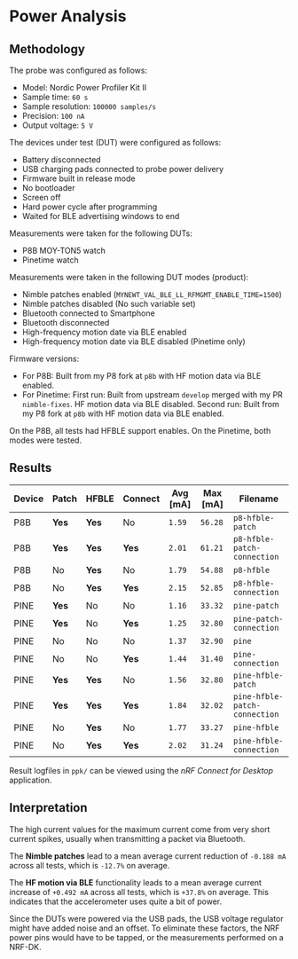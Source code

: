 # Power Analysis

## Methodology

The probe was configured as follows:
 - Model: Nordic Power Profiler Kit II
 - Sample time: `60 s`
 - Sample resolution: `100000 samples/s`
 - Precision: `100 nA`
 - Output voltage: `5 V`

The devices under test (DUT) were configured as follows:
 - Battery disconnected
 - USB charging pads connected to probe power delivery
 - Firmware built in release mode
 - No bootloader
 - Screen off
 - Hard power cycle after programming
 - Waited for BLE advertising windows to end

Measurements were taken for the following DUTs:
 - P8B MOY-TON5 watch
 - Pinetime watch

Measurements were taken in the following DUT modes (product):
 - Nimble patches enabled (`MYNEWT_VAL_BLE_LL_RFMGMT_ENABLE_TIME=1500`)
 - Nimble patches disabled (No such variable set)
 - Bluetooth connected to Smartphone
 - Bluetooth disconnected
 - High-frequency motion date via BLE enabled
 - High-frequency motion date via BLE disabled (Pinetime only)

Firmware versions:
 - For P8B: Built from my P8 fork at `p8b` with HF motion data via BLE enabled.
 - For Pinetime: First run: Built from upstream `develop` merged with my PR `nimble-fixes`. HF motion data via BLE disabled. Second run: Built from my P8 fork at `p8b` with HF motion data via BLE enabled.

On the P8B, all tests had HFBLE support enables. On the Pinetime, both modes were tested.

## Results

| Device | Patch   | HFBLE   | Connect | Avg [mA] | Max [mA] | Filename                      |
| ------ | ------- | ------- | ------- | -------- | -------- | ----------------------------- |
| P8B    | **Yes** | **Yes** | No      | `1.59`   | `56.28`  | `p8-hfble-patch`              |
| P8B    | **Yes** | **Yes** | **Yes** | `2.01`   | `61.21`  | `p8-hfble-patch-connection`   |
| P8B    | No      | **Yes** | No      | `1.79`   | `54.88`  | `p8-hfble`                    |
| P8B    | No      | **Yes** | **Yes** | `2.15`   | `52.85`  | `p8-hfble-connection`         |
| PINE   | **Yes** | No      | No      | `1.16`   | `33.32`  | `pine-patch`                  |
| PINE   | **Yes** | No      | **Yes** | `1.25`   | `32.80`  | `pine-patch-connection`       |
| PINE   | No      | No      | No      | `1.37`   | `32.90`  | `pine`                        |
| PINE   | No      | No      | **Yes** | `1.44`   | `31.40`  | `pine-connection`             |
| PINE   | **Yes** | **Yes** | No      | `1.56`   | `32.80`  | `pine-hfble-patch`            |
| PINE   | **Yes** | **Yes** | **Yes** | `1.84`   | `32.02`  | `pine-hfble-patch-connection` |
| PINE   | No      | **Yes** | No      | `1.77`   | `33.27`  | `pine-hfble`                  |
| PINE   | No      | **Yes** | **Yes** | `2.02`   | `31.24`  | `pine-hfble-connection`       |

Result logfiles in `ppk/` can be viewed using the *nRF Connect for Desktop* application.

## Interpretation

The high current values for the maximum current come from very short current spikes, usually when transmitting a packet via Bluetooth.

The **Nimble patches** lead to a mean average current reduction of `-0.188 mA` across all tests, which is `-12.7%` on average.

The **HF motion via BLE** functionality leads to a mean average current increase of `+0.492 mA` across all tests, which is `+37.8%` on average. This indicates that the accelerometer uses quite a bit of power.

Since the DUTs were powered via the USB pads, the USB voltage regulator might have added noise and an offset. To eliminate these factors, the NRF power pins would have to be tapped, or the measurements performed on a NRF-DK.
